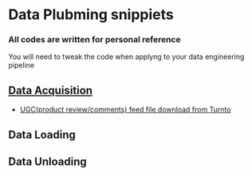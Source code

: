 # Data Plubming snippiets

### All codes are written for personal reference
You will need to tweak the code when applyng to your data engineering pipeline

## [Data Acquisition](/data_acquisition)

* [UGC(product review/comments) feed file download from Turnto](/data_acquisition/turnto_ugc_download.ipynb)  

## Data Loading 

## Data Unloading 

